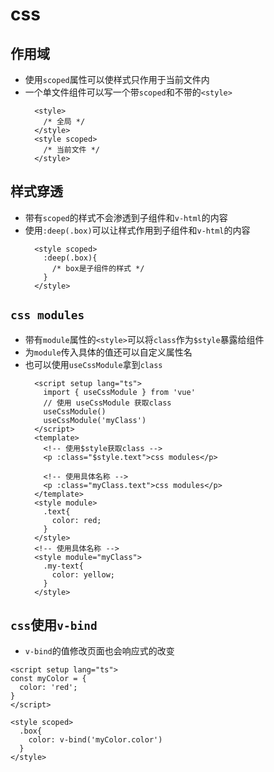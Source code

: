 # css
## 作用域
* 使用`scoped`属性可以使样式只作用于当前文件内
* 一个单文件组件可以写一个带`scoped`和不带的`<style>`
  ```vue
    <style>
      /* 全局 */
    </style>
    <style scoped>
      /* 当前文件 */
    </style>
  ```

## 样式穿透
* 带有`scoped`的样式不会渗透到子组件和`v-html`的内容
* 使用`:deep(.box)`可以让样式作用到子组件和`v-html`的内容
  ```vue
    <style scoped>
      :deep(.box){
        /* box是子组件的样式 */
      }
    </style>
  ```

## `css modules`
* 带有`module`属性的`<style>`可以将`class`作为`$style`暴露给组件
* 为`module`传入具体的值还可以自定义属性名
* 也可以使用`useCssModule`拿到`class`
  ```vue
    <script setup lang="ts">
      import { useCssModule } from 'vue'
      // 使用 useCssModule 获取class
      useCssModule()
      useCssModule('myClass')
    </script>
    <template>
      <!-- 使用$style获取class -->
      <p :class="$style.text">css modules</p>
      
      <!-- 使用具体名称 -->
      <p :class="myClass.text">css modules</p>
    </template>
    <style module>
      .text{
        color: red;
      }
    </style>
    <!-- 使用具体名称 -->
    <style module="myClass">
      .my-text{
        color: yellow;
      }
    </style>
  ```

## `css`使用`v-bind`
* `v-bind`的值修改页面也会响应式的改变
```vue
<script setup lang="ts">
const myColor = {
  color: 'red';
}
</script>

<style scoped>
  .box{
    color: v-bind('myColor.color')
  }
</style>
```
